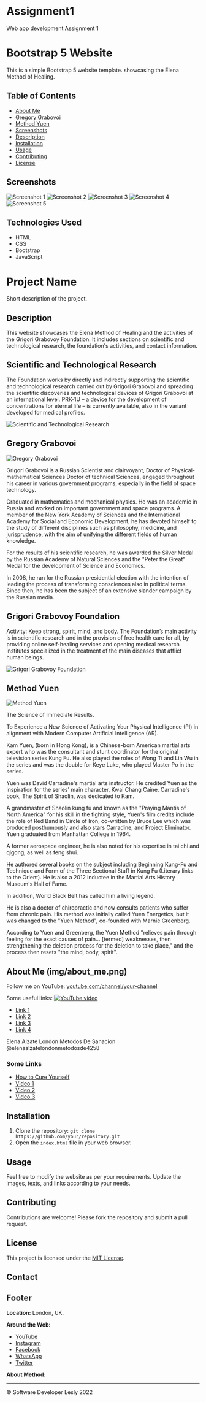 # Assignment1
Web app development Assignment 1 

# Bootstrap 5 Website

This is a simple Bootstrap 5 website template. showcasing the Elena Method of Healing.

## Table of Contents

- [About Me](#about-me)
- [Gregory Grabovoi](#gregory-grabovoi)
- [Method Yuen](#method-yuen)
- [Screenshots](#screenshots)
- [Description](#description)
- [Installation](#installation)
- [Usage](#usage)
- [Contributing](#contributing)
- [License](#license)

## Screenshots

![Screenshot 1](Img/b1.png)
![Screenshot 2](Img/b2.png)
![Screenshot 3](Img/b3.png)
![Screenshot 4](Img/prk-1.jpeg)
![Screenshot 5](Img/b5.png)

## Technologies Used

- HTML
- CSS
- Bootstrap
- JavaScript

# Project Name

Short description of the project.

## Description

This website showcases the Elena Method of Healing and the activities of the Grigori Grabovoy Foundation. It includes sections on scientific and technological research, the foundation's activities, and contact information.

## Scientific and Technological Research

The Foundation works by directly and indirectly supporting the scientific and technological research carried out by Grigori Grabovoi and spreading the scientific discoveries and technological devices of Grigori Grabovoi at an international level. PRK-1U – a device for the development of concentrations for eternal life – is currently available, also in the variant developed for medical profiles.

![Scientific and Technological Research](Img/prk-1.jpeg)

## Gregory Grabovoi

![Gregory Grabovoi](img/Grigori_Grabovoi.png)

Grigori Grabovoi is a Russian Scientist and clairvoyant, Doctor of Physical-mathematical Sciences Doctor of technical Sciences, engaged throughout his career in various government programs, especially in the field of space technology.

Graduated in mathematics and mechanical physics. He was an academic in Russia and worked on important government and space programs. A member of the New York Academy of Sciences and the International Academy for Social and Economic Development, he has devoted himself to the study of different disciplines such as philosophy, medicine, and jurisprudence, with the aim of unifying the different fields of human knowledge.

For the results of his scientific research, he was awarded the Silver Medal by the Russian Academy of Natural Sciences and the "Peter the Great" Medal for the development of Science and Economics.

In 2008, he ran for the Russian presidential election with the intention of leading the process of transforming consciences also in political terms. Since then, he has been the subject of an extensive slander campaign by the Russian media.


## Grigori Grabovoy Foundation

Activity: Keep strong, spirit, mind, and body. The Foundation’s main activity is in scientific research and in the provision of free health care for all, by providing online self-healing services and opening medical research institutes specialized in the treatment of the main diseases that afflict human beings.

![Grigori Grabovoy Foundation](Img/b5.png)

## Method Yuen

![Method Yuen](screenshots/yuen.png)

The Science of Immediate Results.

To Experience a New Science of Activating Your Physical Intelligence (PI) in alignment with Modern Computer Artificial Intelligence (AR).

Kam Yuen, (born in Hong Kong), is a Chinese-born American martial arts expert who was the consultant and stunt coordinator for the original television series Kung Fu. He also played the roles of Wong Ti and Lin Wu in the series and was the double for Keye Luke, who played Master Po in the series.

Yuen was David Carradine's martial arts instructor. He credited Yuen as the inspiration for the series' main character, Kwai Chang Caine. Carradine's book, The Spirit of Shaolin, was dedicated to Kam.

A grandmaster of Shaolin kung fu and known as the "Praying Mantis of North America" for his skill in the fighting style, Yuen's film credits include the role of Red Band in Circle of Iron, co-written by Bruce Lee which was produced posthumously and also stars Carradine, and Project Eliminator. Yuen graduated from Manhattan College in 1964.

A former aerospace engineer, he is also noted for his expertise in tai chi and qigong, as well as feng shui.

He authored several books on the subject including Beginning Kung-Fu and Technique and Form of the Three Sectional Staff in Kung Fu (Literary links to the Orient). He is also a 2012 inductee in the Martial Arts History Museum's Hall of Fame.

In addition, World Black Belt has called him a living legend.

He is also a doctor of chiropractic and now consults patients who suffer from chronic pain. His method was initially called Yuen Energetics, but it was changed to the "Yuen Method", co-founded with Marnie Greenberg.

According to Yuen and Greenberg, the Yuen Method "relieves pain through feeling for the exact causes of pain... [termed] weaknesses, then strengthening the deletion process for the deletion to take place," and the process then resets "the mind, body, spirit".


## About Me (img/about_me.png)

Follow me on YouTube: [youtube.com/channel/your-channel](https://www.youtube.com/channel/your-channel)


Some useful links:
[![YouTube video](https://www.youtube.com/embed/dMqVh1hl6pA)](https://www.youtube.com/watch?v=dMqVh1hl6pA)

- [Link 1](https://www.youtube.com/embed/dMqVh1hl6pA)
- [Link 2](https://youtu.be/HnZRrKTRmcY)
- [Link 3](https://youtu.be/GulTOKIK3bE)
- [Link 4](https://youtu.be/vCcbCS5dtbI)


Elena Alzate London Metodos De Sanacion @elenaalzatelondonmetodosde4258

### Some Links

- [How to Cure Yourself](https://www.youtube.com/embed/dMqVh1hl6pA)
- [Video 1](https://youtu.be/HnZRrKTRmcY)
- [Video 2](https://youtu.be/GulTOKIK3bE)
- [Video 3](https://youtu.be/vCcbCS5dtbI)



## Installation

1. Clone the repository: `git clone https://github.com/your/repository.git`
2. Open the `index.html` file in your web browser.

## Usage

Feel free to modify the website as per your requirements. Update the images, texts, and links according to your needs.

## Contributing

Contributions are welcome! Please fork the repository and submit a pull request.

## License

This project is licensed under the [MIT License](LICENSE).

## Contact
## Footer

**Location:** London, UK.

**Around the Web:**
- [YouTube](https://youtube.com/channel/UCv3wZc-1329nH0f_CcWI9EA)
- [Instagram](https://www.instagram.com)
- [Facebook](https://www.facebook.com)
- [WhatsApp](https://api.whatsapp.com/send?phone=447429095266)
- [Twitter](https://www.twitter.com)

**About Method:**

---

© Software Developer Lesly 2022


















